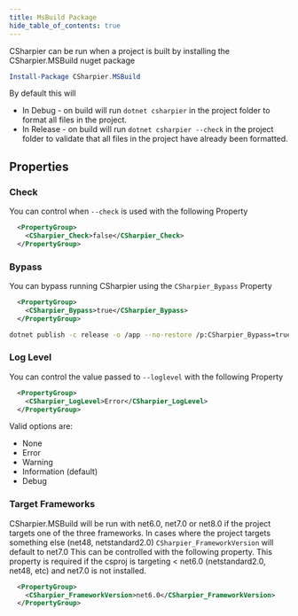 ```yaml
---
title: MsBuild Package
hide_table_of_contents: true
---
```


CSharpier can be run when a project is built by installing the CSharpier.MSBuild nuget package

```powershell
Install-Package CSharpier.MSBuild
```

By default this will

- In Debug - on build will run `dotnet csharpier` in the project folder to format all files in the project.
- In Release - on build will run `dotnet csharpier --check` in the project folder to validate that all files in the project have already been formatted.

## Properties

### Check

You can control when `--check` is used with the following Property

```xml
  <PropertyGroup>
    <CSharpier_Check>false</CSharpier_Check>
  </PropertyGroup>
```

### Bypass

You can bypass running CSharpier using the `CSharpier_Bypass` Property

```xml
  <PropertyGroup>
    <CSharpier_Bypass>true</CSharpier_Bypass>
  </PropertyGroup>
```

```bash
dotnet publish -c release -o /app --no-restore /p:CSharpier_Bypass=true
```

### Log Level

You can control the value passed to `--loglevel` with the following Property

```xml
  <PropertyGroup>
    <CSharpier_LogLevel>Error</CSharpier_LogLevel>
  </PropertyGroup>
```

Valid options are:

- None
- Error
- Warning
- Information (default)
- Debug

### Target Frameworks

CSharpier.MSBuild will be run with net6.0, net7.0 or net8.0 if the project targets one of the three frameworks. In cases where the project targets something else (net48, netstandard2.0) `CSharpier_FrameworkVersion` will default to net7.0
This can be controlled with the following property. This property is required if the csproj is targeting < net6.0 (netstandard2.0, net48, etc) and net7.0 is not installed.

```xml
  <PropertyGroup>
    <CSharpier_FrameworkVersion>net6.0</CSharpier_FrameworkVersion>
  </PropertyGroup>
```
